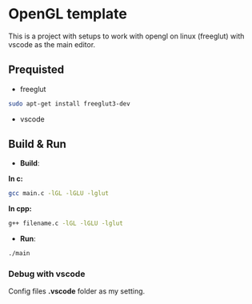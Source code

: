 # OpenGL template
This is a project with setups to work with opengl on linux (freeglut) with vscode as the main editor.

## Prequisted
- freeglut
```bash
sudo apt-get install freeglut3-dev
```
- vscode
## Build & Run
- __Build__:

**In c:** 
```bash
gcc main.c -lGL -lGLU -lglut 
```
**In cpp:**
```bash
g++ filename.c -lGL -lGLU -lglut
```
- __Run__:
```bash
./main
```
### Debug with vscode
Config files **.vscode** folder as my setting.
